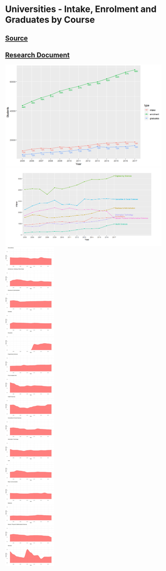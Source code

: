 # Universities - Intake, Enrolment and Graduates by Course
## [Source](https://data.gov.sg/dataset/universities-intake-enrolment-and-graduates-by-course)
## [Research Document](rmd/rmd.html)

![Enrolment Sum](../img/enrolment_sum.png)
![Intake](../img/enrolment_intake.png)
![Intake Rate](../img/frags/intake_rate/stitched.jpg)
